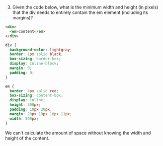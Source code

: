 3. Given the code below, what is the minimum width and height (in pixels) that the div needs to entirely contain the em element (including its margins)?

```html
<div>
  <em>content</em>
</div>
```

```css
div {
  background-color: lightgray;
  border: 1px solid black;
  box-sizing: border-box;
  display: inline-block;
  margin: 0;
  padding: 0;
}

em {
  border: 4px solid red;
  box-sizing: content-box;
  display: inline;
  height: 300px;
  padding: 10px 20px;
  margin: 20px 19px 10px 11px;
  width: 500px;
}
```

We can't calculate the amount of space without knowing the width and height of the content.